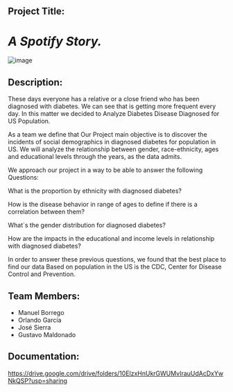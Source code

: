 ## Project Title:
# _A Spotify Story._

![image](https://www.google.com/url?sa=i&url=https%3A%2F%2Fwww.zdnet.com%2Farticle%2Fspotify-launches-service-in-south-korea%2F&psig=AOvVaw0T6EnyqaLNoJdD7sELO5ab&ust=1626316358128000&source=images&cd=vfe&ved=0CAoQjRxqFwoTCPC3-tvC4fECFQAAAAAdAAAAABAD)

## Description:

These days everyone has a relative or a close friend who has been diagnosed with diabetes. We can see that is getting more frequent every day. In this matter we decided to Analyze Diabetes Disease Diagnosed for US Population.

As a team we define that Our Project main objective is to discover the incidents of social demographics in diagnosed diabetes for population in US. We will analyze the relationship between gender, race-ethnicity, ages and educational levels through the years, as the data admits.

We approach our project in a way to be able to answer the following Questions:

What is the proportion by ethnicity with diagnosed diabetes?

How is the disease behavior in range of ages to define if there is a correlation between them?

What´s the gender distribution for diagnosed diabetes?

How are the impacts in the educational and income levels in relationship with diagnosed diabetes?

In order to answer these previous questions, we found that the best place to find our data Based on population in the US is the CDC, Center for Disease Control and Prevention.


## Team Members:

 - Manuel Borrego 
 - Orlando García
 - José Sierra
 - Gustavo Maldonado

## Documentation: ##

https://drive.google.com/drive/folders/10ElzxHnUkrGWUMvIrauUdAcDxYwNkQSP?usp=sharing
